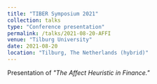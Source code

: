 ```yaml
---
title: "TIBER Symposium 2021"
collection: talks
type: "Conference presentation"
permalink: /talks/2021-08-20-AFFI
venue: "Tilburg University"
date: 2021-08-20
location: "Tilburg, The Netherlands (hybrid)"
---
```


Presentation of <i>"The Affect Heuristic in Finance."</i> 
